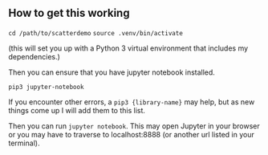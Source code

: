 ## How to get this working

`cd /path/to/scatterdemo`
`source .venv/bin/activate`

(this will set you up with a Python 3 virtual environment that includes my dependencies.)

Then you can ensure that you have jupyter notebook installed.

`pip3 jupyter-notebook`

If you encounter other errors, a `pip3 {library-name}` may help, but as new things come up
I will add them to this list.

Then you can run `jupyter notebook`. This may open Jupyter in your browser or you may have
to traverse to localhost:8888 (or another url listed in your terminal).
